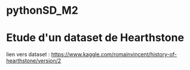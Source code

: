 # pythonSD_M2
# Etude d'un dataset de Hearthstone
lien vers dataset : https://www.kaggle.com/romainvincent/history-of-hearthstone/version/2